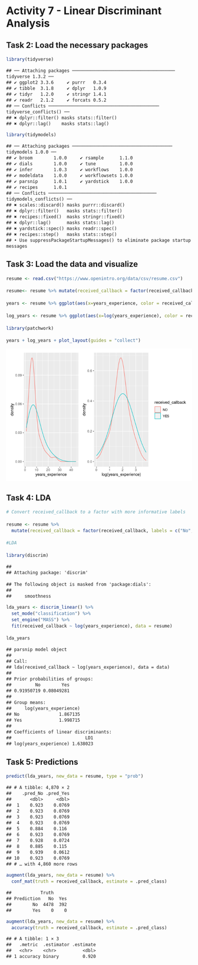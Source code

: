Activity 7 - Linear Discriminant Analysis
================

## Task 2: Load the necessary packages

``` r
library(tidyverse)
```

    ## ── Attaching packages ─────────────────────────────────────── tidyverse 1.3.2 ──
    ## ✔ ggplot2 3.3.6     ✔ purrr   0.3.4
    ## ✔ tibble  3.1.8     ✔ dplyr   1.0.9
    ## ✔ tidyr   1.2.0     ✔ stringr 1.4.1
    ## ✔ readr   2.1.2     ✔ forcats 0.5.2
    ## ── Conflicts ────────────────────────────────────────── tidyverse_conflicts() ──
    ## ✖ dplyr::filter() masks stats::filter()
    ## ✖ dplyr::lag()    masks stats::lag()

``` r
library(tidymodels)
```

    ## ── Attaching packages ────────────────────────────────────── tidymodels 1.0.0 ──
    ## ✔ broom        1.0.0     ✔ rsample      1.1.0
    ## ✔ dials        1.0.0     ✔ tune         1.0.0
    ## ✔ infer        1.0.3     ✔ workflows    1.0.0
    ## ✔ modeldata    1.0.0     ✔ workflowsets 1.0.0
    ## ✔ parsnip      1.0.1     ✔ yardstick    1.0.0
    ## ✔ recipes      1.0.1     
    ## ── Conflicts ───────────────────────────────────────── tidymodels_conflicts() ──
    ## ✖ scales::discard() masks purrr::discard()
    ## ✖ dplyr::filter()   masks stats::filter()
    ## ✖ recipes::fixed()  masks stringr::fixed()
    ## ✖ dplyr::lag()      masks stats::lag()
    ## ✖ yardstick::spec() masks readr::spec()
    ## ✖ recipes::step()   masks stats::step()
    ## • Use suppressPackageStartupMessages() to eliminate package startup messages

## Task 3: Load the data and visualize

``` r
resume <- read.csv("https://www.openintro.org/data/csv/resume.csv")

resume<- resume %>% mutate(received_callback = factor(received_callback, labels = c("NO", "YES")))

years <- resume %>% ggplot(aes(x=years_experience, color = received_callback, group = received_callback)) + geom_density(adjust = 4)

log_years <- resume %>% ggplot(aes(x=log(years_experience), color = received_callback, group = received_callback)) + geom_density(adjust = 4)

library(patchwork)

years + log_years + plot_layout(guides = "collect")
```

![](activity07_files/figure-gfm/unnamed-chunk-2-1.png)<!-- -->

## Task 4: LDA

``` r
# Convert received_callback to a factor with more informative labels

resume <- resume %>% 
  mutate(received_callback = factor(received_callback, labels = c("No", "Yes")))

#LDA

library(discrim)
```

    ## 
    ## Attaching package: 'discrim'

    ## The following object is masked from 'package:dials':
    ## 
    ##     smoothness

``` r
lda_years <- discrim_linear() %>% 
  set_mode("classification") %>% 
  set_engine("MASS") %>% 
  fit(received_callback ~ log(years_experience), data = resume)

lda_years
```

    ## parsnip model object
    ## 
    ## Call:
    ## lda(received_callback ~ log(years_experience), data = data)
    ## 
    ## Prior probabilities of groups:
    ##         No        Yes 
    ## 0.91950719 0.08049281 
    ## 
    ## Group means:
    ##     log(years_experience)
    ## No               1.867135
    ## Yes              1.998715
    ## 
    ## Coefficients of linear discriminants:
    ##                            LD1
    ## log(years_experience) 1.638023

## Task 5: Predictions

``` r
predict(lda_years, new_data = resume, type = "prob")
```

    ## # A tibble: 4,870 × 2
    ##    .pred_No .pred_Yes
    ##       <dbl>     <dbl>
    ##  1    0.923    0.0769
    ##  2    0.923    0.0769
    ##  3    0.923    0.0769
    ##  4    0.923    0.0769
    ##  5    0.884    0.116 
    ##  6    0.923    0.0769
    ##  7    0.928    0.0724
    ##  8    0.885    0.115 
    ##  9    0.939    0.0612
    ## 10    0.923    0.0769
    ## # … with 4,860 more rows

``` r
augment(lda_years, new_data = resume) %>% 
  conf_mat(truth = received_callback, estimate = .pred_class)
```

    ##           Truth
    ## Prediction   No  Yes
    ##        No  4478  392
    ##        Yes    0    0

``` r
augment(lda_years, new_data = resume) %>% 
  accuracy(truth = received_callback, estimate = .pred_class)
```

    ## # A tibble: 1 × 3
    ##   .metric  .estimator .estimate
    ##   <chr>    <chr>          <dbl>
    ## 1 accuracy binary         0.920
